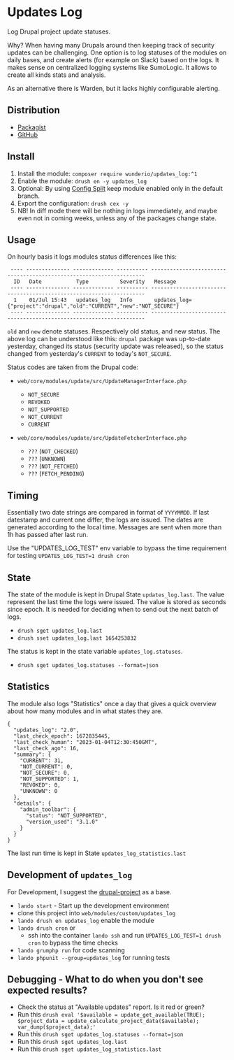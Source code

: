 # Updates Log

Log Drupal project update statuses.

Why? When having many Drupals around then keeping track of security updates can
be challenging. One option is to log statuses of the modules on daily bases,
and create alerts (for example on Slack) based on the logs. It makes sense on
centralized logging systems like SumoLogic. It allows to create all kinds stats
and analysis.

As an alternative there is Warden, but it lacks highly configurable alerting.

## Distribution

- [Packagist](https://packagist.org/packages/wunderio/updates_log)
- [GitHub](https://github.com/wunderio/drupal-updates-log)

## Install

1. Install the module: `composer require wunderio/updates_log:^1`
2. Enable the module: `drush en -y updates_log`
3. Optional: By using [Config Split](https://www.drupal.org/project/config_split) keep module enabled only in the default branch.
4. Export the configuration: `drush cex -y`
5. NB! In diff mode there will be nothing in logs immediately, and maybe even not in coming weeks, unless any of the
   packages change state.

## Usage

On hourly basis it logs modules status differences like this:

```
 ---- -------------- ------------- ---------- --------------------------------------------------------------------
  ID   Date           Type          Severity   Message
 ---- -------------- ------------- ---------- --------------------------------------------------------------------
  1    01/Jul 15:43   updates_log   Info       updates_log={"project":"drupal","old":"CURRENT","new":"NOT_SECURE"}
 ---- -------------- ------------- ---------- --------------------------------------------------------------------
```

`old` and `new` denote statuses.
Respectively old status, and new status.
The above log can be understood like this: `drupal` package was up-to-date yesterday, changed its status (security update was released), so the status changed from yesterday's `CURRENT` to today's `NOT_SECURE`.

Status codes are taken from the Drupal code:

- `web/core/modules/update/src/UpdateManagerInterface.php`
  - `NOT_SECURE`
  - `REVOKED`
  - `NOT_SUPPORTED`
  - `NOT_CURRENT`
  - `CURRENT`

- `web/core/modules/update/src/UpdateFetcherInterface.php`
  - `???` (`NOT_CHECKED`)
  - `???` (`UNKNOWN`)
  - `???` (`NOT_FETCHED`)
  - `???` (`FETCH_PENDING`)

## Timing

Essentially two date strings are compared in format of `YYYYMMDD`.
If last datestamp and current one differ, the logs are issued.
The dates are generated according to the local time.
Messages are sent when more than 1h has passed after last run.

Use the "UPDATES_LOG_TEST" env variable to bypass the time requirement for testing `UPDATES_LOG_TEST=1 drush cron`

## State

The state of the module is kept in Drupal State `updates_log.last`.
The value represent the last time the logs were issued.
The value is stored as seconds since epoch.
It is needed for deciding when to send out the next batch of logs.

- `drush sget updates_log.last`
- `drush sset updates_log.last 1654253832`

The status is kept in the state variable `updates_log.statuses`.
- `drush sget updates_log.statuses --format=json`

## Statistics

The module also logs "Statistics" once a day that gives a quick overview about how many modules and in what states they are.
```
{
  "updates_log": "2.0",
  "last_check_epoch": 1672835445,
  "last_check_human": "2023-01-04T12:30:450GMT",
  "last_check_ago": 16,
  "summary": {
    "CURRENT": 31,
    "NOT_CURRENT": 0,
    "NOT_SECURE": 0,
    "NOT_SUPPORTED": 1,
    "REVOKED": 0,
    "UNKNOWN": 0
  },
  "details": {
    "admin_toolbar": {
      "status": "NOT_SUPPORTED",
      "version_used": "3.1.0"
    }
  }
}
```
The last run time is kept in State `updates_log_statistics.last`

## Development of `updates_log`

For Development, I suggest the [drupal-project](https://github.com/wunderio/drupal-project) as a base.

- `lando start` - Start up the development environment
- clone this project into `web/modules/custom/updates_log`
- `lando drush en updates_log` enable the module
- `lando drush cron` or
  - ssh into the container `lando ssh` and run `UPDATES_LOG_TEST=1 drush cron` to bypass the time checks
- `lando grumphp run` for code scanning
- `lando phpunit --group=updates_log` for running tests

## Debugging - What to do when you don't see expected results?

- Check the status at "Available updates" report. Is it red or green?
- Run this `drush eval '$available = update_get_available(TRUE); $project_data = update_calculate_project_data($available); var_dump($project_data);'`
- Run this `drush sget updates_log.statuses --format=json`
- Run this `drush sget updates_log.last`
- Run this `drush sget updates_log_statistics.last`
